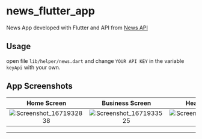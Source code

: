 # news_flutter_app

News App developed with Flutter and API from [News API](https://newsapi.org)

## Usage

open file   `lib/helper/news.dart`   and change `YOUR API KEY` in the variable `keyApi` with your own.

## App Screenshots

  Home Screen                 |   Business Screen        |  Health Screen         |  Technology Screen         |  Sports Screen       |  Science Screen         | 
:-------------------------:|:-------------------------:|:-------------------------:|:-------------------------:|:-------------------------:|:-------------------------:
![Screenshot_1671932838](https://user-images.githubusercontent.com/42013687/209474281-6fa4eba1-b785-4d5b-a52a-308181ca994f.png)|![Screenshot_1671933525](https://user-images.githubusercontent.com/42013687/209474271-c78a9873-fa3c-4e35-b854-d5fd32456708.png)|![Screenshot_1671933460](https://user-images.githubusercontent.com/42013687/209474316-831af7c7-717c-43bc-b6d3-9c532143bc21.png)|![Screenshot_1671933472](https://user-images.githubusercontent.com/42013687/209474327-22d5221a-226b-43e0-bf7e-058e6168de42.png)|![Screenshot_1671933479](https://user-images.githubusercontent.com/42013687/209474334-8552da8b-fe39-4bf4-ab46-fbdca498ee8c.png)|![Screenshot_1671933491](https://user-images.githubusercontent.com/42013687/209474335-00bf60eb-1071-4ff4-9979-fcb823422215.png)
------
